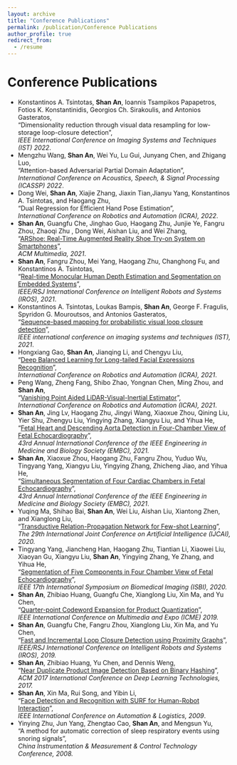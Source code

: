```yaml
---
layout: archive
title: "Conference Publications"
permalink: /publication/Conference Publications
author_profile: true
redirect_from:
  - /resume
---
```

Conference Publications
======
* Konstantinos A. Tsintotas, **Shan An**, Ioannis Tsampikos Papapetros, Fotios K. Konstantinidis, Georgios Ch. Sirakoulis, and Antonios Gasteratos,      
 “Dimensionality reduction through visual data resampling for low-storage loop-closure detection”,         
 *IEEE International Conference on Imaging Systems and Techniques (IST) 2022*.
* Mengzhu Wang, **Shan An**, Wei Yu, Lu Gui, Junyang Chen, and Zhigang Luo,  
 “Attention-based Adversarial Partial Domain Adaptation”,   
 *International Conference on Acoustics, Speech, & Signal Processing (ICASSP) 2022*.
* Dong Wei, **Shan An**, Xiajie Zhang, Jiaxin Tian,Jianyu Yang, Konstantinos A. Tsintotas, and Haogang Zhu,  
  “Dual Regression for Efficient Hand Pose Estimation”,   
  *International Conference on Robotics and Automation (ICRA), 2022*.
* **Shan An**, Guangfu Che, Jinghao Guo, Haogang Zhu, Junjie Ye, Fangru Zhou, Zhaoqi Zhu , Dong Wei, Aishan Liu, and Wei Zhang,  
“[ARShoe: Real-Time Augmented Reality Shoe Try-on System on Smartphones](https://arxiv.org/abs/2108.10515v1)”,  
  *ACM Multimedia, 2021*.
*  **Shan An**, Fangru Zhou, Mei Yang, Haogang Zhu, Changhong Fu, and Konstantinos A. Tsintotas,   
 “[Real-time Monocular Human Depth Estimation and Segmentation on Embedded Systems](https://arxiv.org/abs/2108.10506v1)”,   
*IEEE/RSJ International Conference on Intelligent Robots and Systems (IROS), 2021*.
* Konstantinos A. Tsintotas, Loukas Bampis, **Shan An**, George F. Fragulis, Spyridon G. Mouroutsos, and Antonios Gasteratos,  
 “[Sequence-based mapping for probabilistic visual loop closure detection](https://ieeexplore.ieee.org/document/9651458)”,  
 *IEEE international conference on imaging systems and techniques (IST), 2021*.
* Hongxiang Gao, **Shan An**, Jianqing Li, and Chengyu Liu,   
 “[Deep Balanced Learning for Long-tailed Facial Expressions Recognition](https://ieeexplore.ieee.org/document/9561155)”,  
 *International Conference on Robotics and Automation (ICRA), 2021*.
* Peng Wang, Zheng Fang, Shibo Zhao, Yongnan Chen, Ming Zhou, and **Shan An**,   
 “[Vanishing Point Aided LiDAR-Visual-Inertial Estimator](https://ieeexplore.ieee.org/document/9561087)”,  
 *International Conference on Robotics and Automation (ICRA), 2021*.
* **Shan An**, Jing Lv, Haogang Zhu, Jingyi Wang, Xiaoxue Zhou, Qining Liu, Yier Shu, Zhengyu Liu, Yingying Zhang, Xiangyu Liu, and Yihua He,   
 “[Fetal Heart and Descending Aorta Detection in Four-Chamber View of Fetal Echocardiography](https://ieeexplore.ieee.org/document/9630562)”,  
 *43rd Annual International Conference of the IEEE Engineering in Medicine and Biology Society (EMBC), 2021.* 
* **Shan An**, Xiaoxue Zhou, Haogang Zhu, Fangru Zhou, Yuduo Wu, Tingyang Yang, Xiangyu Liu, Yingying Zhang, Zhicheng Jiao, and Yihua He,   
 “[Simultaneous Segmentation of Four Cardiac Chambers in Fetal Echocardiography](https://ieeexplore.ieee.org/document/9629908)”,   
 *43rd Annual International Conference of the IEEE Engineering in Medicine and Biology Society (EMBC), 2021*.
* Yuqing Ma, Shihao Bai, **Shan An**, Wei Liu, Aishan Liu, Xiantong Zhen, and Xianglong Liu,  
 “[Transductive Relation-Propagation Network for Few-shot Learning](https://www.ijcai.org/proceedings/2020/112)”,  
 *The 29th International Joint Conference on Artificial Intelligence (IJCAI), 2020.*
* Tingyang Yang, Jiancheng Han, Haogang Zhu, Tiantian Li, Xiaowei Liu, Xiaoyan Gu, Xiangyu Liu, **Shan An**, Yingying Zhang, Ye Zhang, and Yihua He,   
 “[Segmentation of Five Components in Four Chamber View of Fetal Echocardiography](https://ieeexplore.ieee.org/document/9098726)”,  
 *IEEE 17th International Symposium on Biomedical Imaging (ISBI), 2020.*
* **Shan An**, Zhibiao Huang, Guangfu Che, Xianglong Liu, Xin Ma, and Yu Chen,  
“[Quarter-point Codeword Expansion for Product Quantization](https://ieeexplore.ieee.org/document/8784842)”,  
  *IEEE International Conference on Multimedia and Expo (ICME) 2019.*
* **Shan An**, Guangfu Che, Fangru Zhou, Xianglong Liu, Xin Ma, and Yu Chen,  
 “[Fast and Incremental Loop Closure Detection using Proximity Graphs](https://ieeexplore.ieee.org/document/8968043)”,  
 *IEEE/RSJ International Conference on Intelligent Robots and Systems (IROS), 2019.*
* **Shan An**, Zhibiao Huang, Yu Chen, and Dennis Weng,  
 “[Near Duplicate Product Image Detection Based on Binary Hashing](https://dl.acm.org/doi/abs/10.1145/3094243.3094260)”,   
 *ACM 2017 International Conference on Deep Learning Technologies, 2017.*
* **Shan An**, Xin Ma, Rui Song, and Yibin Li,  
 “[Face Detection and Recognition with SURF for Human-Robot Interaction](https://ieeexplore.ieee.org/abstract/document/5262624)”,   
*IEEE International Conference on Automation & Logistics, 2009*. 
* Yinying Zhu, Jun Yang, Zhengtao Cao, **Shan An**, and Mengsun Yu,   
“A method for automatic correction of sleep respiratory events using snoring signals”,  
 *China Instrumentation & Measurement & Control Technology Conference, 2008.*
